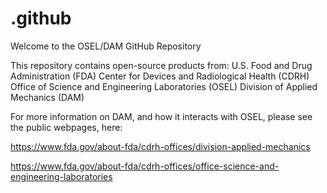 # .github
Welcome to the OSEL/DAM GitHub Repository

This repository contains open-source products from:
U.S. Food and Drug Administration (FDA)
Center for Devices and Radiological Health (CDRH)
Office of Science and Engineering Laboratories (OSEL)
Division of Applied Mechanics (DAM)

For more information on DAM, and how it interacts with OSEL, please see the public webpages, here:

https://www.fda.gov/about-fda/cdrh-offices/division-applied-mechanics

https://www.fda.gov/about-fda/cdrh-offices/office-science-and-engineering-laboratories
